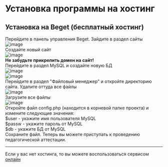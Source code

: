 # Установка программы на хостинг
## Установка на Beget (бесплатный хостинг)
Перейдите в панель управления Beget. Зайдите в раздел сайты<br>
![image](https://github.com/user-attachments/assets/d673e9c5-7998-45fc-a6f7-c1a4c89572ac)<br>
Создайте новый сайт<br>
![image](https://github.com/user-attachments/assets/eb5d100e-1491-4d16-8a68-b155a33b192f)<br>
<strong>Не забудьте прикрепить домен на сайт!</strong><br>
Перейдите в раздел MySQL и создайте новую БД<br>
![image](https://github.com/user-attachments/assets/78aec296-4116-432f-9627-e61a88a4e5b7)<br>
![image](https://github.com/user-attachments/assets/af6c1784-d307-4756-a711-6247e23669dd)<br>
Перейдите в раздел "Файловый менеджер" и откройте директорию сайта. Удалите оттуда все файлы<br>
![image](https://github.com/user-attachments/assets/2fa5c54f-c468-402e-aceb-27bab83a81aa)<br>
Загрузите все файлы<br>
![image](https://github.com/user-attachments/assets/320a4ff3-19b5-4a51-8f55-b40b1ccd289c)<br>
Откройте файл config.php (находится в корневой папке проекта) и измените следующие значения:<br>
$user - укажите имя пользователя MySQL<br>
$passw - укажите пароль от MySQL<br>
$db - укажите БД от MySQL<br>
Сохраните файл. Теперь вы можете приступать к проведению педагогической аттестации.
<hr>
Если у вас нет хостинга, то вы можете воспользоваться сервисом <a href='https://isouop.site/pedat'>онлайн</a>

